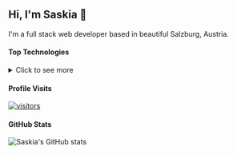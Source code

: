 ## Hi, I'm Saskia 👋

I'm a full stack web developer based in beautiful Salzburg, Austria.

#### Top Technologies
<details>
<summary>
  Click to see more
</summary>
[![PHP Badge](https://img.shields.io/badge/-PHP-8892BF?style=for-the-badge&labelColor=black&logo=php&logoColor=8892BF)](#)
[![JavaScript Badge](https://img.shields.io/badge/-JavaScript-F7DF1E?style=for-the-badge&labelColor=black&logo=javascript&logoColor=F7DF1E)](#)
[![React Badge](https://img.shields.io/badge/-React-61DBFB?style=for-the-badge&labelColor=black&logo=react&logoColor=61DBFB)](#)
  </details>

#### Profile Visits
[![visitors](https://visitor-badge.glitch.me/badge?page_id=saskiaschild.saskiaschild)](#)

#### GitHub Stats
![Saskia's GitHub stats](https://github-readme-stats.vercel.app/api?username=saskiaschild&show_icons=true&theme=radical)
